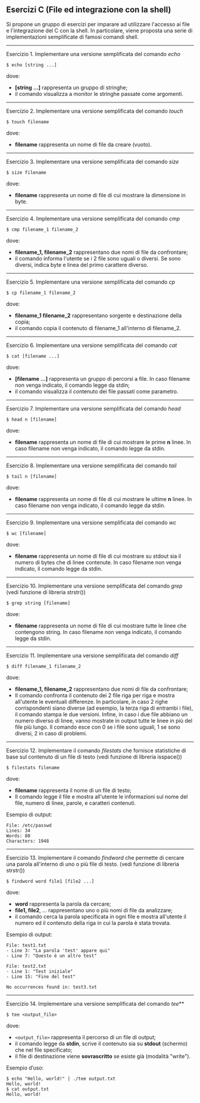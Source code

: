 ﻿## Esercizi C (File ed integrazione con la shell)

Si propone un gruppo di esercizi per imparare ad utilizzare l'accesso ai file e l'integrazione del C con la shell. In
particolare, viene proposta una serie di implementazioni semplificate di famosi comandi shell.

--- 

Esercizio 1. Implementare una versione semplificata del comando *echo*

```shell
$ echo [string ...]
```

dove:

* **[string ...]** rappresenta un gruppo di stringhe;
* il comando visualizza a monitor le stringhe passate come argomenti.

---

Esercizio 2. Implementare una versione semplificata del comando *touch*

```shell
$ touch filename
```

dove:

* **filename** rappresenta un nome di file da creare (vuoto).

---

Esercizio 3. Implementare una versione semplificata del comando *size*

```shell
$ size filename
```

dove:

* **filename** rappresenta un nome di file di cui mostrare la dimensione in byte.

---

Esercizio 4. Implementare una versione semplificata del comando *cmp*

```shell
$ cmp filename_1 filename_2
```

dove:

* **filename_1, filename_2** rappresentano due nomi di file da confrontare;
* il comando informa l'utente se i 2 file sono uguali o diversi. Se sono diversi, indica byte e linea del primo carattere diverso.

---

Esercizio 5. Implementare una versione semplificata del comando *cp*

```shell
$ cp filename_1 filename_2
```

dove:

* **filename_1 filename_2** rappresentano sorgente e destinazione della copia;
* il comando copia il contenuto di filename_1 all'interno di filename_2.

---

Esercizio 6. Implementare una versione semplificata del comando *cat*

```shell
$ cat [filename ...]
```

dove:

* **[filename ...]** rappresenta un gruppo di percorsi a file. In caso filename non venga indicato, il comando legge da stdin;
* il comando visualizza il contenuto dei file passati come parametro.

---

Esercizio 7. Implementare una versione semplificata del comando *head*

```shell
$ head n [filename]
```

dove:

* **filename** rappresenta un nome di file di cui mostrare le prime **n** linee. In caso filename non venga indicato, il comando legge da stdin.

---

Esercizio 8. Implementare una versione semplificata del comando *tail*

```shell
$ tail n [filename]
```

dove:

* **filename** rappresenta un nome di file di cui mostrare le ultime **n** linee. In caso filename non venga indicato, il comando legge da stdin.

---

Esercizio 9. Implementare una versione semplificata del comando *wc*

```shell
$ wc [filename]
```

dove:

* **filename** rappresenta un nome di file di cui mostrare su stdout sia il numero di bytes che di linee contenute. In caso filename non venga indicato, il comando legge da stdin.

---

Esercizio 10. Implementare una versione semplificata del comando *grep* (vedi funzione di libreria strstr())

```shell
$ grep string [filename]
```

dove:

* **filename** rappresenta un nome di file di cui mostrare tutte le linee che contengono string. In caso filename non venga indicato, il comando legge da stdin.

---

Esercizio 11. Implementare una versione semplificata del comando *diff*

```shell
$ diff filename_1 filename_2
```

dove:

* **filename_1, filename_2** rappresentano due nomi di file da confrontare; 
* Il comando confronta il contenuto dei 2 file riga per riga e mostra all'utente le eventuali differenze. In particolare, in caso 2 righe corrispondenti siano diverse (ad esempio, la terza riga di entrambi i file), il comando stampa le due versioni. Infine, in caso i due file abbiano un numero diverso di linee, vanno mostrate in output tutte le linee in più del file più lungo. Il comando esce con 0 se i file sono uguali, 1 se sono diversi, 2 in caso di problemi.

---

Esercizio 12. Implementare il comando *filestats* che fornisce statistiche di base sul contenuto di un file di testo (vedi funzione di libreria isspace())

```shell
$ filestats filename
```

dove:

* **filename** rappresenta il nome di un file di testo;
* Il comando legge il file e mostra all'utente le informazioni sul nome del file, numero di linee, parole, e caratteri contenuti.

Esempio di output:

```shell
File: /etc/passwd
Lines: 34
Words: 80
Characters: 1948
```

---

Esercizio 13. Implementare il comando *findword* che permette di cercare una parola all'interno di uno o più file di testo. (vedi funzione di libreria strstr())

```shell
$ findword word file1 [file2 ...]
```

dove:
* **word** rappresenta la parola da cercare;
* **file1, file2**, ... rappresentano uno o più nomi di file da analizzare;
* il comando cerca la parola specificata in ogni file e mostra all'utente il numero ed il contenuto della riga in cui la parola è stata trovata.

Esempio di output:

```shell
File: test1.txt
- Line 3: "La parola 'test' appare qui"
- Line 7: "Questo è un altro test"

File: test2.txt
- Line 1: "Test iniziale"
- Line 15: "Fine del test"

No occurrences found in: test3.txt
```

---

Esercizio 14. Implementare una versione semplificata del comando *tee***

```shell
$ tee <output_file>
```

dove:

* `<output_file>` rappresenta il percorso di un file di output;
* il comando legge da **stdin**, scrive il contenuto sia su **stdout** (schermo) che nel file specificato;
* il file di destinazione viene **sovrascritto** se esiste già (modalità "write").

Esempio d’uso:

```shell
$ echo "Hello, world!" | ./tee output.txt
Hello, world!
$ cat output.txt
Hello, world!
```
